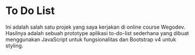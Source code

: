 # To Do List

Ini adalah salah satu projek yang saya kerjakan di online course Wegodev. Hasilnya adalah sebuah prototype aplikasi to-do-list sederhana yang dibuat menggunakan JavaScript untuk fungsionalitas dan Bootstrap v4 untuk styling.
